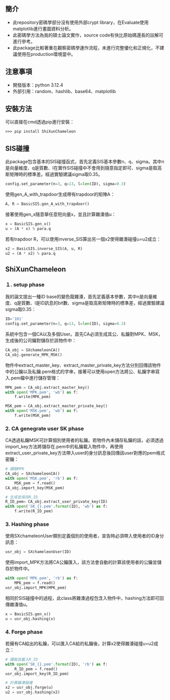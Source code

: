 ## 簡介
* 此repository密碼學部分沒有使用外部crypt library，在Evaluate使用matplotlib進行畫圖資料分析。
* 此密碼學方法為我的碩士論文實作，source code有快比原始碼還長的註解可進行參考。
* 此package比較著重在觀察密碼學運作流程，未進行完整優化和正規化，不建議使用在production環境當中。

## 注意事項
* 開發版本：python 3.12.4
* 外部引用：random、hashlib、base64、matplotlib

## 安裝方法
可以直接在cmd透過pip進行安裝：
```
>>> pip install ShiXunChameleon
```

## SIS碰撞
此package包含基本的SIS碰撞函式，首先定義SIS基本參數n、q、sigma。其中n是向量維度、q是質數、l在實作SIS碰撞中不會用到隨意指定即可、sigma是取高斯矩陣時的標準差。經過實驗建議sigma取0.35。
```python
config.set_parameter(n=3, q=13, l=len(ID), sigma=0.3)
```

使用gen_A_with_trapdoor生成帶有trapdoor的矩陣A：
```python
A, R = BasicSIS.gen_A_with_trapdoor()
```

接著使用gen_x隨意舉任意短向量x，並且計算雜湊值u：
```python
x = BasicSIS.gen_x()
u = (A * x) % para.q
```

若有trapdoor R，可以使用inverse_SIS算出另一個x2使得雜湊碰撞u=u2成立：
```python
x2 = BasicSIS.inverse_SIS(A, u, R)
u2 = (A * x2) % para.q
```

## ShiXunChameleon

### １. setup phase

我的論文提出一種ID base的變色龍雜湊，首先定義基本參數，其中n是向量維度、q是質數、l是ID訊息的bit數、sigma是取高斯矩陣時的標準差，經過實驗建議sigma取0.35：
```python
ID='101'
config.set_parameter(n=3, q=13, l=len(ID), sigma=0.3)
```

系統中包含一個CA以及多個User。首先CA必須生成其公、私鑰對MPK、MSK，生成後的公司鑰對儲存於該物件中：
```python
CA_obj = SXchameleonCA()
CA_obj.generate_MPK_MSK()
```

物件中extract_master_key、extract_master_private_key方法分別回傳該物件中的公鑰以及私鑰.pem格式的字串，接著可以使用open方法將公、私鑰字串寫入.pem檔中進行儲存管理：
```python
MPK_pem = CA_obj.extract_master_key()
with open('MPK.pem', 'wb') as f:
    f.write(MPK_pem)

MSK_pem = CA_obj.extract_master_private_key()
with open('MSK.pem', 'wb') as f:
    f.write(MSK_pem)
```

### 2. CA genegrate user SK phase

CA透過私鑰MSK可計算個別使用者的私鑰。若物件內未儲存私鑰的話，必須透過import_key方法將儲存在.pem中的私鑰載入物件中，再使用extract_user_private_key方法帶入user的身分訊息後回傳該user對應的pem格式密鑰：
```python
# 讀取MPK
CA_obj = SXchameleonCA()
with open('MSK.pem', 'rb') as f:
    MSK_pem = f.read()
CA_obj.import_key(MSK_pem)

# 生成並保存R_ID
R_ID_pem= CA_obj.extract_user_private_key(ID)
with open('SK_{}.pem'.format(ID), 'wb') as f:
    f.write(R_ID_pem)
```

### 3. Hashing phase

使用SXchameleonUser類別定義個別的使用者，宣告時必須帶入使用者的ID身分訊息：
```python
usr_obj = SXchameleonUser(ID)
```

使用import_MPK方法將CA公鑰匯入，該方法會自動的計算該使用者的公鑰並儲存於物件中。
```python
with open('MPK.pem', 'rb') as f:
    MPK_pem = f.read()
usr_obj.import_MPK(MPK_pem)
```

相同於SIS碰撞中的過程，此class將雜湊過程包含入物件中，hashing方法即可回傳雜湊值u。
```python
x = BasicSIS.gen_x()
u = usr_obj.hashing(x)
```

### 4. Forge phase

若擁有CA給出的私鑰，可以匯入CA給的私鑰後，計算x2使得雜湊碰撞u=u2成立：
```python
# 讀取並載入R_ID
with open('SK_{}.pem'.format(ID), 'rb') as f:
    R_ID_pem = f.read()
usr_obj.import_key(R_ID_pem)

# 計算雜湊碰撞
x2 = usr_obj.forge(u)
u2 = usr_obj.hashing(x2)
```
